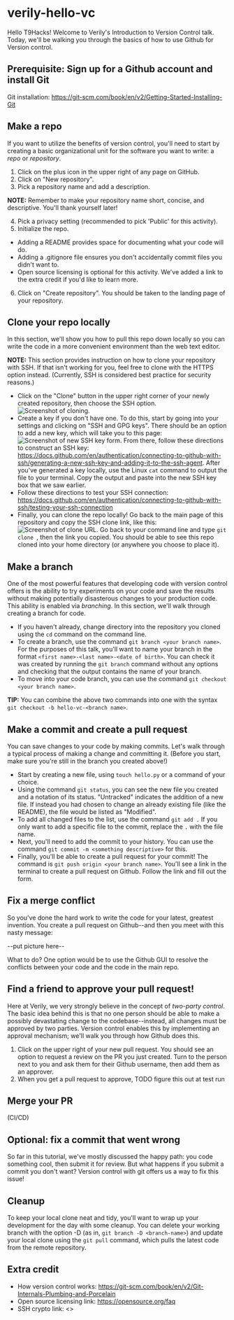 # verily-hello-vc

Hello T9Hacks! Welcome to Verily's Introduction to Version Control talk. Today, we'll be walking you through the basics of how to use Github for Version control.

## Prerequisite: Sign up for a Github account and install Git

Git installation: https://git-scm.com/book/en/v2/Getting-Started-Installing-Git

## Make a repo

If you want to utilize the benefits of version control, you'll need to start by creating a basic organizational unit for the software you want to write: a _repo_ or _repository_.

1. Click on the plus icon in the upper right of any page on GitHub.
2. Click on "New repository".
3. Pick a repository name and add a description.

**NOTE:** Remember to make your repository name short, concise, and descriptive. You'll thank yourself later!

4. Pick a privacy setting (recommended to pick 'Public' for this activity).
5. Initialize the repo.

  - Adding a README provides space for documenting what your code will do.
  - Adding a .gitignore file ensures you don't accidentally commit files you didn't want to.
  - Open source licensing is optional for this activity. We've added a link to the extra credit if you'd like to learn more.

6. Click on "Create repository". You should be taken to the landing page of your repository.

## Clone your repo locally

In this section, we'll show you how to pull this repo down locally so you can write the code in a more convenient environment than the web text editor.

**NOTE:** This section provides instruction on how to clone your repository with SSH. If that isn't working for you, feel free to clone with the HTTPS option instead. (Currently, SSH is considered best practice for security reasons.)

- Click on the "Clone" button in the upper right corner of your newly created repository, then choose the SSH option.
![Screenshot of cloning.](images/EN8ApWcsfWh3MmZ.png)
- Create a key if you don't have one. To do this, start by going into your settings and clicking on "SSH and GPG keys". There should be an option to add a new key, which will take you to this page:
![Screenshot of new SSH key form.](images/6Du2Lgm3QoTLexj.png)
From there, follow these directions to construct an SSH key: https://docs.github.com/en/authentication/connecting-to-github-with-ssh/generating-a-new-ssh-key-and-adding-it-to-the-ssh-agent. After you've generated a key locally, use the Linux `cat` command to output the file to your terminal. Copy the output and paste into the new SSH key box that we saw earlier.
- Follow these directions to test your SSH connection: https://docs.github.com/en/authentication/connecting-to-github-with-ssh/testing-your-ssh-connection
- Finally, you can clone the repo locally! Go back to the main page of this repository and copy the SSH clone link, like this:
![Screenshot of clone URL.](images/A2tYQba5BZw6ZYY.png)
Go back to your command line and type `git clone `, then the link you copied. You should be able to see this repo cloned into your home directory (or anywhere you choose to place it).

## Make a branch

One of the most powerful features that developing code with version control offers is the ability to try experiments on your code and save the results without making potentially disasterous changes to your production code. This ability is enabled via _branching_. In this section, we'll walk through creating a branch for code.

- If you haven't already, change directory into the repository you cloned using the `cd` command on the command line.
- To create a branch, use the command `git branch <your branch name>`. For the purposes of this talk, you'll want to name your branch in the format `<first name>-<last name>-<date of birth>`. You can check it was created by running the `git branch` command without any options and checking that the output contains the name of your branch.
- To move into your code branch, you can use the command `git checkout <your branch name>`.

**TIP:** You can combine the above two commands into one with the syntax `git checkout -b hello-vc-<branch name>`.

## Make a commit and create a pull request

You can save changes to your code by making commits. Let's walk through a typical process of making a change and committing it. (Before you start, make sure you're still in the branch you created above!)

- Start by creating a new file, using `touch hello.py` or a command of your choice.
- Using the command `git status`, you can see the new file you created and a notation of its status. "Untracked" indicates the addition of a new file. If instead you had chosen to change an already existing file (like the README), the file would be listed as "Modified".
- To add all changed files to the list, use the command `git add .` If you only want to add a specific file to the commit, replace the `.` with the file name.
- Next, you'll need to add the commit to your history. You can use the command `git commit -m <something descriptive>` for this.
- Finally, you'll be able to create a pull request for your commit! The command is `git push origin <your branch name>`. You'll see a link in the terminal to create a pull request on Github. Follow the link and fill out the form.

## Fix a merge conflict

So you've done the hard work to write the code for your latest, greatest invention. You create a pull request on Github--and then you meet with this nasty message:

--put picture here--

What to do? One option would be to use the Github GUI to resolve the conflicts between your code and the code in the main repo.

## Find a friend to approve your pull request!

Here at Verily, we very strongly believe in the concept of _two-party control_. The basic idea behind this is that no one person should be able to make a possibly devastating change to the codebase--instead, all changes must be approved by two parties. Version control enables this by implementing an approval mechanism; we'll walk you through how Github does this.

1. Click on the upper right of your new pull request. You should see an option to request a review on the PR you just created. Turn to the person next to you and ask them for their Github username, then add them as an approver.
2. When you get a pull request to approve, TODO figure this out at test run

## Merge your PR

(CI/CD)

## Optional: fix a commit that went wrong

So far in this tutorial, we've mostly discussed the happy path: you code something cool, then submit it for review. But what happens if you submit a commit you don't want? Version control with git offers us a way to fix this issue!

## Cleanup

To keep your local clone neat and tidy, you'll want to wrap up your development for the day with some cleanup. You can delete your working branch with the option -D (as in, `git branch -D <branch-name>`) and update your local clone using the `git pull` command, which pulls the latest code from the remote repository.

## Extra credit
- How version control works: <https://git-scm.com/book/en/v2/Git-Internals-Plumbing-and-Porcelain>
- Open source licensing link: <https://opensource.org/faq>
- SSH crypto link: <>

